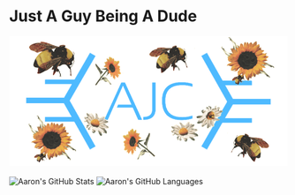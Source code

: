 # Just A Guy Being A Dude

![alt text](logo.png)

<p align="left">
    <img align="center" height="175" alt="Aaron's GitHub Stats" src="https://github-readme-stats.vercel.app/api?username=AaronCohen21&theme=github_dark&show_icons=true&&disable_animations=true&count_private=true&include_all_commits=true">
    <img align="center" height="175" alt="Aaron's GitHub Languages" src="https://github-readme-stats.vercel.app/api/top-langs/?username=AaronCohen21&layout=compact&theme=github_dark&disable_animations=true">
</p>
